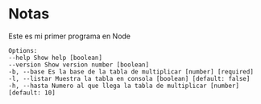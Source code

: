 # Notas

Este es mi primer programa en Node

```
Options:
--help Show help [boolean]
--version Show version number [boolean]
-b, --base Es la base de la tabla de multiplicar [number] [required]
-l, --listar Muestra la tabla en consola [boolean] [default: false]
-h, --hasta Numero al que llega la tabla de multiplicar [number] [default: 10]
```
